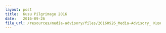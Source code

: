 ```yaml
---
layout: post
title:  Kusu Pilgrimage 2016
date:   2016-09-26
file_url: /resources/media-advisory/files/20160926_Media-Advisory_ Kusu_Pilgrimage_2016.pdf
---
```

